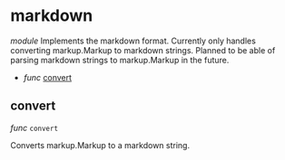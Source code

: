 # markdown

_module_
Implements the markdown format.
Currently only handles converting markup.Markup to markdown strings.
Planned to be able of parsing markdown strings to markup.Markup in the future.

- _func_ [convert](#convert)

## convert

_func_ `convert`

Converts markup.Markup to a markdown string.

